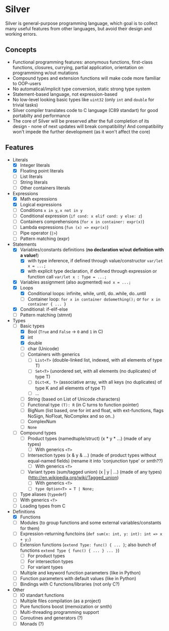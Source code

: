 # Silver
Silver is general-purpose programming language, which goal is to collect many useful features from other languages, but avoid their design and working errors.

## Concepts

- Functional programming features: anonymous functions, first-class functions, closures, currying, partial application, orientation on programminng w/out mutations
- Compound types and extension functions will make code more familiar to OOP-users
- No automatical/implicit type conversion, static strong type system
- Statement-based language, not expression-based
- No low-level looking basic types like `uint32` (only `int` and `double` for trivial tasks)
- Silver compiler translates code to C language (C89 standart) for good portabilty and performance
- The core of Silver will be preserved after the full completion of its design - none of next updates will break compatibility! And compatibility won't impede the further development (as it won't affect the core)

## Features

- Literals
    - [x] Integer literals
    - [x] Floating point literals
    - [ ] List literals
    - [ ] String literals
    - [ ] Other containers literals
- Expressions
    - [x] Math expressions
    - [x] Logical expressions
    - [ ] Conditions `x in y`, `x not in y`
    - [ ] Conditional expression (`if cond: x elif cond: y else: z`)
    - [ ] Containers comprehensions (`for x in container: expr(x)`)
    - [ ] Lambda expressions (`fun (x) => expr(x)`)
    - [ ] Pipe operator (`|>`)
    - [ ] Pattern matching (expr)
- Statements
    - [x] Variables/constants definitions (**no declaration w/out definition with a value!**)
        - [x] with type inference, if defined through value/constructor `var/let x = ...;`
        - [x] with explicit type declaration, if defined through expression or function call `var/let x : Type = ...;`
    - [x] Variables assignment (also augmented) `mod x = ...;`
    - [x] Loops
        - [x] Conditional loops: infinite, while, until, do..while, do..until
        - [ ] Container loop: `for x in container doSomething();` or `for x in container { ... }`
    - [x] Conditional: if-elif-else
    - [ ] Pattern matching (stmnt)
- Types
    - [ ] Basic types
        - [x] Bool (`True` and `False` -> `0` and `1` in C)
        - [x] int
        - [x] double
        - [ ] char (Unicode)
        - [ ] Сontainers with generics
            - [ ] `List<T>` (double-linked list, indexed, with all elements of type T)
            - [ ] `Set<T>` (unordered set, with all elements (no duplicates) of type T)
            - [ ] `Dict<K, T>` (associative array, with all keys (no duplicates) of type K and all elements of type T)
            - [ ] ...
        - [ ] String (based on List of Unicode characters)
        - [ ] Functional type `(T): R` (in C turns to function pointer)
        - [ ] BigNum (list based, one for int and float, with ext-functions, flags NoSign, NoFloat, NoComplex and so on..)
        - [ ] ComplexNum
        - [ ] `None`
    - [ ] Compound types
        - [ ] Product types (namedtuple/struct) (x * y * ...) (made of any types)
            - [ ] With generics `<T>`
        - [ ] Intersection types (x & y & ...) (made of product types without equal-named fields) (rename it into 'conjunction type' or smth??)
            - [ ] With generics `<T>`
        - [ ] Variant types (sum/tagged union) (x | y | ...) (made of any types) (http://en.wikipedia.org/wiki/Tagged_union)
            - [ ] With generics `<T>`
            - [ ] `type Option<T> = T | None;`
    - [ ] Type aliases (`typedef`)
    - [ ] With generics `<T>`
    - [ ] Loading types from C
- Definitions
    - [x] Functions
    - [ ] Modules (to group functions and some external variables/constants for them)
    - [ ] Expression-returning functoins (`def sum(x: int, y: int): int => x + y;`)
    - [ ] Extension functions (`extend Type: func() { ... }`; also bunch of functions `extend Type { func() { ... } ... }`)
        - [ ] For product types
        - [ ] For intersection types
        - [ ] For variant types
    - [ ] Multiple and keyword function parameters (like in Python)
    - [ ] Function parameters with default values (like in Python)
    - [ ] Bindings with C functions/libraries (not only C?)
- Other
    - [ ] IO standart functions
    - [ ] Multiple files compilation (as a project)
    - [ ] Pure functions boost (memoization or smth)
    - [ ] Multi-threading programming support
    - [ ] Coroutines and generators (?)
    - [ ] Monads (?)
